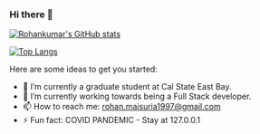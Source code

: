 ### Hi there 👋



[![Rohankumar's GitHub stats](https://github-readme-stats.vercel.app/api?username=rohankumarm&show_icons=true&theme=radical&hide=prs,issues,contribs)](https://github.com/anuraghazra/github-readme-stats)

[![Top Langs](https://github-readme-stats.vercel.app/api/top-langs/?username=rohankumarm)](https://github.com/anuraghazra/github-readme-stats)


Here are some ideas to get you started:

- 🔭 I’m currently a graduate student at Cal State East Bay.
- 🌱 I’m currently working towards being a Full Stack developer.
- 📫 How to reach me: rohan.maisuria1997@gmail.com
- ⚡ Fun fact: COVID PANDEMIC - Stay at 127.0.0.1

<!--
**RohankumarM/RohankumarM** is a ✨ _special_ ✨ repository because its `README.md` (this file) appears on your GitHub profile.

- 👯 I’m looking to collaborate on ...
- 🤔 I’m looking for help with ...
- 💬 Ask me about ...
- 😄 Pronouns: ...
-->
